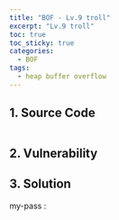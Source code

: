```yaml
---
title: "BOF - Lv.9 troll"
excerpt: "Lv.9 troll"
toc: true
toc_sticky: true
categories:
  - BOF
tags:
  - heap buffer overflow
---
```


## 1. Source Code
```c

```

## 2. Vulnerability

## 3. Solution

my-pass : 